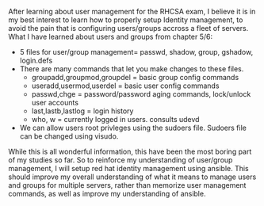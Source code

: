 After learning about user management for the RHCSA exam, I believe it is in my best interest to learn how to properly setup Identity management, to avoid the pain that is 
configuring users/groups accross a fleet of servers.
What I have learned about users and groups from chapter 5/6: 
- 5 files for user/group management= passwd, shadow, group, gshadow, login.defs
- There are many commands that let you make changes to these files.
  - groupadd,groupmod,groupdel  =  basic group config commands
  - useradd,usermod,userdel   =  basic user config commands
  - passwd,chge  =  password/password aging commands, lock/unlock user accounts
  - last,lastb,lastlog  =  login history
  - who, w =  currently logged in users. consults udevd
- We can allow users root privleges using the sudoers file. Sudoers file can be changed using visudo.

While this is all wonderful information, this have been the most boring part of my studies so far. So to reinforce my understanding of user/group management,
I will setup red hat identity management using ansible. This should improve my overall understanding of what it means to manage users and groups for multiple servers,
rather than memorize user management commands, as well as improve my understanding of ansible. 
 
